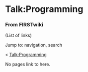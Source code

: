 # Talk:Programming

### From FIRSTwiki

(List of links)

Jump to: navigation, search

&lt; [Talk:Programming](/index.php?title=Talk:Programming&redirect=no
"Talk:Programming" )  

No pages link to here.

